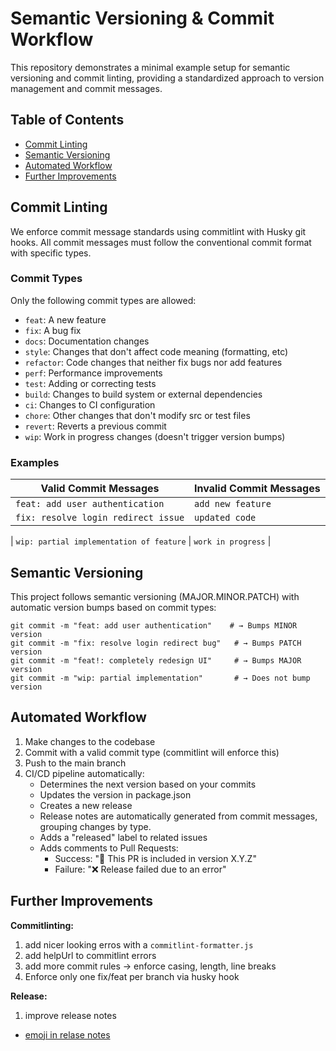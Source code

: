 # Semantic Versioning & Commit Workflow

This repository demonstrates a minimal example setup for semantic versioning and commit linting, providing a standardized approach to version management and commit messages.

## Table of Contents

- [Commit Linting](#commit-linting)
- [Semantic Versioning](#semantic-versioning)
- [Automated Workflow](#automated-workflow)
- [Further Improvements](#further-improvements)

## Commit Linting

We enforce commit message standards using commitlint with Husky git hooks. All commit messages must follow the conventional commit format with specific types.

### Commit Types

Only the following commit types are allowed:

- `feat`: A new feature
- `fix`: A bug fix
- `docs`: Documentation changes
- `style`: Changes that don't affect code meaning (formatting, etc)
- `refactor`: Code changes that neither fix bugs nor add features
- `perf`: Performance improvements
- `test`: Adding or correcting tests
- `build`: Changes to build system or external dependencies
- `ci`: Changes to CI configuration
- `chore`: Other changes that don't modify src or test files
- `revert`: Reverts a previous commit
- `wip`: Work in progress changes (doesn't trigger version bumps)

### Examples

| Valid Commit Messages               | Invalid Commit Messages |
| ----------------------------------- | ----------------------- |
| `feat: add user authentication`     | `add new feature`       |
| `fix: resolve login redirect issue` | `updated code`          |

| `wip: partial implementation of feature` | `work in progress` |

## Semantic Versioning

This project follows semantic versioning (MAJOR.MINOR.PATCH) with automatic version bumps based on commit types:

```
git commit -m "feat: add user authentication"    # → Bumps MINOR version
git commit -m "fix: resolve login redirect bug"   # → Bumps PATCH version
git commit -m "feat!: completely redesign UI"     # → Bumps MAJOR version
git commit -m "wip: partial implementation"       # → Does not bump version
```

## Automated Workflow

1. Make changes to the codebase
2. Commit with a valid commit type (commitlint will enforce this)
3. Push to the main branch
4. CI/CD pipeline automatically:
   - Determines the next version based on your commits
   - Updates the version in package.json
   - Creates a new release
   - Release notes are automatically generated from commit messages, grouping changes by type.
   - Adds a "released" label to related issues
   - Adds comments to Pull Requests:
     - Success: "🎉 This PR is included in version X.Y.Z"
     - Failure: "❌ Release failed due to an error"

## Further Improvements

**Commitlinting:**

1. add nicer looking erros with a `commitlint-formatter.js`
2. add helpUrl to commitlint errors
3. add more commit rules -> enforce casing, length, line breaks
4. Enforce only one fix/feat per branch via husky hook

**Release:**

1. improve release notes

- [emoji in relase notes](https://github.com/momocow/semantic-release-gitmoji?tab=readme-ov-file#semantic-release-gitmoji)
